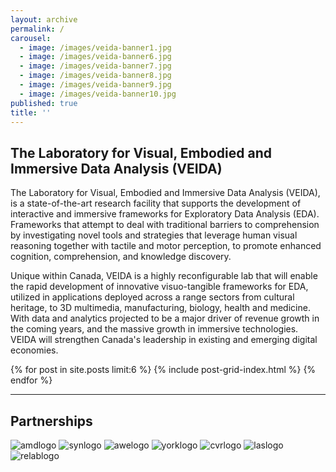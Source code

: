 ```yaml
---
layout: archive
permalink: /
carousel:
  - image: /images/veida-banner1.jpg
  - image: /images/veida-banner6.jpg
  - image: /images/veida-banner7.jpg
  - image: /images/veida-banner8.jpg
  - image: /images/veida-banner9.jpg
  - image: /images/veida-banner10.jpg
published: true
title: ''
---
```

## The  Laboratory  for  Visual,  Embodied  and  Immersive  Data  Analysis  (VEIDA)

The  Laboratory  for  Visual,  Embodied  and  Immersive  Data  Analysis  (VEIDA),  is  a  state-of-the-art research facility that supports the development of interactive and immersive frameworks for Exploratory Data Analysis (EDA). Frameworks that attempt to deal with traditional barriers to comprehension by investigating novel tools and strategies that leverage human visual reasoning together with tactile and motor perception, to promote enhanced cognition, comprehension, and knowledge discovery.

Unique  within  Canada,  VEIDA  is  a  highly  reconfigurable  lab  that will  enable  the  rapid development  of  innovative  visuo-tangible  frameworks  for  EDA,  utilized  in  applications  deployed  across a range sectors from cultural heritage, to 3D multimedia, manufacturing, biology, health and medicine. With data  and  analytics  projected  to  be  a  major  driver  of  revenue  growth  in the coming  years,  and  the  massive growth in immersive technologies. VEIDA will strengthen Canada's leadership in existing and emerging digital economies.

<div class="tiles">
{% for post in site.posts limit:6 %}
	{% include post-grid-index.html %}
{% endfor %}
</div><!-- /.tiles -->

***

## Partnerships

<div class="partners">
    <img alt="amdlogo" src="/images/partnerlogo-amd.png">
    <img alt="synlogo" src="/images/partnerlogo-syn.png">
    <img alt="awelogo" src="/images/partnerlogo-awe.png">
    <img alt="yorklogo" src="/images/partnerlogo-york.png">
    <img alt="cvrlogo" src="/images/partnerlogo-cvr.png">
    <img alt="laslogo" src="/images/partnerlogo-las.png">
    <img alt="relablogo" src="/images/partnerlogo-relab.png">
</div>
